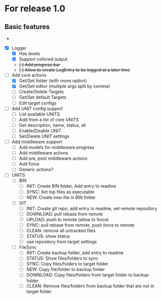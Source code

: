 # For release 1.0

## Basic features
-
- [x] Logger
  - [x] Has levels
  - [x] Support collored output
  - ~~[ ] Add progress bar~~
  - ~~[ ] Allow to create LogEntry to be logged at a later time~~
- [ ] Add core actions
  - [x] Get/Set folder (with move option)
  - [x] Get/Set editor (multiple args split by comma)
  - [ ] Create/Delete Targets
  - [ ] Get/Set default Targets
  - [ ] Edit target configs
- [ ] Add UNIT config support
  - [ ] List available UNITS
  - [ ] Add from a list of core UNITS
  - [ ] Get description, name, status, all
  - [ ] Enable/Disable UNIT
  - [ ] Set/Delete UNIT settings
- [ ] Add middleware support
  - [ ] Add models for middleware progress
  - [ ] Add middleware actions
  - [ ] Add pre, post middleware actions
  - [ ] Add force
  - [ ] Generic actions?
- [ ] UNITS
  - [ ] BIN
    - [ ] INIT: Create BIN folder, Add entry to readme
    - [ ] SYNC: Set top files as executable
    - [ ] NEW: Create new file in BIN folder
  - [ ] GIT
    - [ ] INIT: Create git repo, add entry to readme, set remote repository
    - [ ] DOWNLOAD: pull rebase from remote
    - [ ] UPLOAD: push to remote (allow to force)
    - [ ] SYNC: pull rebase from remote, push force to remote
    - [ ] CLEAN: remove all untracked files
    - [ ] STATUS: show status
    - [ ] use repository from target settings
  - [ ] FileSync
    - [ ] INIT: Create backup folder, add entry to readme
    - [ ] STATUS: Show files/folders to sync
    - [ ] SYNC: Copy files/folders to target folder
    - [ ] NEW: Copy file/folder to backup folder
    - [ ] DOWNLOAD: Copy files/folders from target folder to backup folder
    - [ ] CLEAN: Remove files/folders from backup folder that are not in target folder
